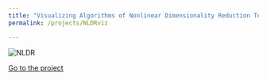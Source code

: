 ```yaml
---
title: "Visualizing Algorithms of Nonlinear Dimensionality Reduction Techniques"
permalink: /projects/NLDRviz

---
```

![](https://lorenzoamabili.github.io/images/nldr2.png "NLDR")

[<u>Go to the project</u>](https://lorenzoamabili.github.io/NLDRviz.github.io/)
